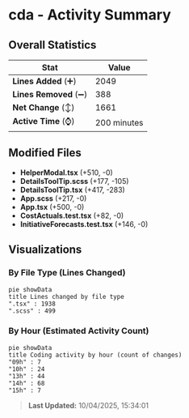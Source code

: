 # cda - Activity Summary 

## Overall Statistics

| Stat                   | Value                                                             |
| ---------------------- | ----------------------------------------------------------------- |
| **Lines Added** (➕)   | 2049                                          |
| **Lines Removed** (➖) | 388                                        |
| **Net Change** (↕)    | 1661                |
| **Active Time** (⌚)   | 200 minutes |


## Modified Files
- **HelperModal.tsx** (+510, -0)
- **DetailsToolTip.scss** (+177, -105)
- **DetailsToolTip.tsx** (+417, -283)
- **App.scss** (+217, -0)
- **App.tsx** (+500, -0)
- **CostActuals.test.tsx** (+82, -0)
- **InitiativeForecasts.test.tsx** (+146, -0)

## Visualizations

### By File Type (Lines Changed)

```mermaid
pie showData
title Lines changed by file type
".tsx" : 1938
".scss" : 499
```

### By Hour (Estimated Activity Count)

```mermaid
pie showData
title Coding activity by hour (count of changes)
"09h" : 7
"10h" : 24
"13h" : 44
"14h" : 68
"15h" : 7
```


> **Last Updated:** 10/04/2025, 15:34:01